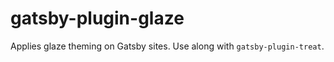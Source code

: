 # gatsby-plugin-glaze

Applies glaze theming on Gatsby sites. Use along with `gatsby-plugin-treat`.
